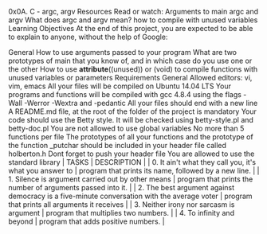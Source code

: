 0x0A. C - argc, argv
Resources
Read or watch:
Arguments to main
argc and argv
What does argc and argv mean?
how to compile with unused variables
Learning Objectives
At the end of this project, you are expected to be able to explain to anyone, without the help of Google:

General
How to use arguments passed to your program
What are two prototypes of main that you know of, and in which case do you use one or the other
How to use __attribute__((unused)) or (void) to compile functions with unused variables or parameters
Requirements
General
Allowed editors: vi, vim, emacs
All your files will be compiled on Ubuntu 14.04 LTS
Your programs and functions will be compiled with gcc 4.8.4 using the flags -Wall -Werror -Wextra and -pedantic
All your files should end with a new line
A README.md file, at the root of the folder of the project is mandatory
Your code should use the Betty style. It will be checked using betty-style.pl and betty-doc.pl
You are not allowed to use global variables
No more than 5 functions per file
The prototypes of all your functions and the prototype of the function _putchar should be included in your header file called holberton.h
Dont forget to push your header file
You are allowed to use the standard library
| TASKS | DESCRIPTION | | 0. It ain't what they call you, it's what you answer to | program that prints its name, followed by a new line. | | 1. Silence is argument carried out by other means | program that prints the number of arguments passed into it. | | 2. The best argument against democracy is a five-minute conversation with the average voter | program that prints all arguments it receives | | 3. Neither irony nor sarcasm is argument | program that multiplies two numbers. | | 4. To infinity and beyond | program that adds positive numbers. |
